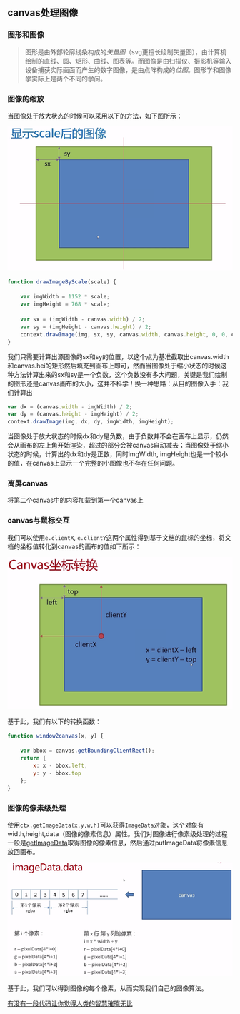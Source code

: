 ## canvas处理图像

### 图形和图像

> 图形是由外部轮廓线条构成的*矢量图*（svg更擅长绘制矢量图），由计算机绘制的直线、圆、矩形、曲线、图表等。而图像是由扫描仪、摄影机等输入设备捕获实际画面而产生的数字图像，是由点阵构成的*位图*。图形学和图像学实际上是两个不同的学问。

### 图像的缩放

当图像处于放大状态的时候可以采用以下的方法，如下图所示：

![如何显示将缩放后的图像显示到canvas](./images/scale-1.png)

```js
function drawImageByScale(scale) {

    var imgWidth = 1152 * scale;
    var imgHeight = 768 * scale;

    var sx = (imgWidth - canvas.width) / 2;
    var sy = (imgHeight - canvas.height) / 2;
    context.drawImage(img, sx, sy, canvas.width, canvas.height, 0, 0, canvas.width, canvas.height);
}
```

我们只需要计算出源图像的sx和sy的位置，以这个点为基准截取出canvas.width和canvas.hei的矩形然后填充到画布上即可，然而当图像处于缩小状态的时候这种方法计算出来的sx和sy是一个负数，这个负数没有多大问题，关键是我们绘制的图形还是canvas画布的大小，这并不科学！换一种思路：从目的图像入手：我们计算出

```js
var dx = (canvas.width - imgWidth) / 2;
var dy = (canvas.height - imgHeight) / 2;
context.drawImage(img, dx, dy, imgWidth, imgHeight);
```

当图像处于放大状态的时候dx和dy是负数，由于负数并不会在画布上显示，仍然会从画布的左上角开始渲染，超过的部分会被canvas自动减去；当图像处于缩小状态的时候，计算出的dx和dy是正数，同时imgWidth, imgHeight也是一个较小的值，在canvas上显示一个完整的小图像也不存在任何问题。

### 离屏canvas

将第二个canvas中的内容加载到第一个canvas上

### canvas与鼠标交互

我们可以使用`e.clientX`, `e.clientY`这两个属性得到基于文档的鼠标的坐标，将文档的坐标值转化到canvas的画布的值如下所示：

![canvas坐标转换](./images/canvas_position.png)

基于此，我们有以下的转换函数：

```js
function window2canvas(x, y) {

    var bbox = canvas.getBoundingClientRect();
    return {
        x: x - bbox.left,
        y: y - bbox.top
    };
}
```

### 图像的像素级处理

使用`ctx.getImageData(x,y,w,h)`可以获得`ImageData`对象，这个对象有width,height,data（图像的像素信息）属性。我们对图像进行像素级处理的过程一般是[getImageData](https://developer.mozilla.org/zh-CN/docs/Web/API/CanvasRenderingContext2D/putImageData)取得图像的像素信息，然后通过putImageData将像素信息放回画布。

![canvas如何存储图像的每个像素](./images/canvas_imageData.png)

基于此，我们可以得到图像的每个像素，从而实现我们自己的图像算法。

[有没有一段代码让你觉得人类的智慧璀璨无比](https://www.zhihu.com/question/30262900)